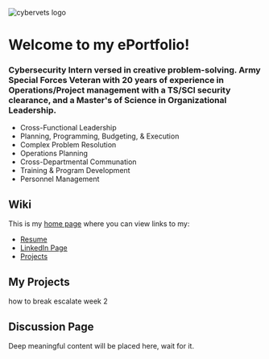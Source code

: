 ![cybervets logo](https://user-images.githubusercontent.com/106774935/172203640-49ea8c2c-9eb7-40f9-8da7-c48298e96fd0.jpg)
# Welcome to my ePortfolio!
### Cybersecurity Intern versed in creative problem-solving. Army Special Forces Veteran with 20 years of experience in Operations/Project management with a TS/SCI security clearance, and a Master's of Science in Organizational Leadership.                                                                                             
- Cross-Functional Leadership 
- Planning, Programming, Budgeting, & Execution 
- Complex Problem Resolution 
- Operations Planning 
- Cross-Departmental Communation 
- Training & Program Development 
- Personnel Management
## Wiki

This is my [home page](https://github.com/rbobbywebb/CyberVets-ePortfolio/wiki) where you can view links to my:
* [Resume](https://github.com/SamuelMc24/CyberVets-ePortfolio/wiki/My-Resume) 
* [LinkedIn Page](https://www.linkedin.com/in/robert-webb-18136b240/)
* [Projects](https://github.com/rbobbywebb/CyberVets-ePortfolio/projects?type=beta)

## My Projects 
  how to break escalate week 2
## Discussion Page
  Deep meaningful content will be placed here, wait for it. 
